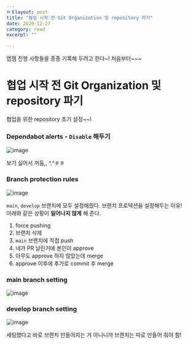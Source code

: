 ```yaml
---
ㅁㅔlayout: post
title: "협업 시작 전 Git Organization 및 repository 파기" 
date: 2020-12-27
category: read 
excerpt: ""

---
```


앱잼 진행 사항들을 종종 기록해 두려고 한다~! 처음부터~~~

# 협업 시작 전 Git Organization 및 repository 파기

협업을 위한 repository 초기 설정~~!

### Dependabot alerts - `Disable` 해두기

![image](https://user-images.githubusercontent.com/28949235/103187616-5801a180-4908-11eb-93a3-eeb2810ea069.png)

보기 싫어서 꺼둠,, ^.^ㅎㅎ

### Branch protection rules

![image](https://user-images.githubusercontent.com/28949235/103187849-6dc39680-4909-11eb-8eed-60e7a6347b85.png)

`main`, `develop` 브랜치에 모두 설정해줬다. 브랜치 프로텍션을 설정해두는 이유!  
아래와 같은 상황이 **일어나지 않게** 해 준다.

1. force pushing
2. 브랜치 삭제
3. `main` 브랜치에 직접 push
4. 내가 PR 날린거에 본인이 approve
5. 아무도 approve 하지 않았는데 merge
6. approve 이후에 추가로 commit 후 merge



### main branch setting

![image](https://user-images.githubusercontent.com/28949235/103189830-e6c6ec00-4911-11eb-9fc6-345d6af584b0.png)

### develop branch setting

![image](https://user-images.githubusercontent.com/28949235/103194055-a96a5a80-4921-11eb-9195-5541ae42b75e.png)



세팅했다고 바로 브랜치 만들어지는 거 아니니까 브랜치는 따로 만들어 줘야 함!